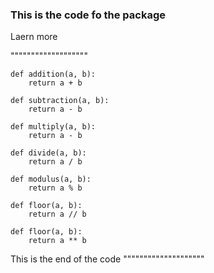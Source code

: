 ### This is the code fo the package
Laern more

"""""""""""""""""""
```
def addition(a, b):
    return a + b

def subtraction(a, b):
    return a - b

def multiply(a, b):
    return a - b

def divide(a, b):
    return a / b

def modulus(a, b):
    return a % b

def floor(a, b):
    return a // b

def floor(a, b):
    return a ** b

```

This is the end of the code
""""""""""""""""""""



